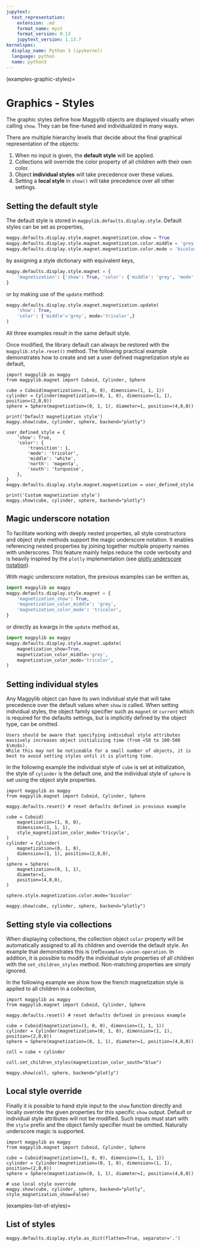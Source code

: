 ```yaml
---
jupytext:
  text_representation:
    extension: .md
    format_name: myst
    format_version: 0.13
    jupytext_version: 1.13.7
kernelspec:
  display_name: Python 3 (ipykernel)
  language: python
  name: python3
---
```


(examples-graphic-styles)=
# Graphics - Styles

The graphic styles define how Magpylib objects are displayed visually when calling `show`. They can be fine-tuned and individualized in many ways.

There are multiple hierarchy levels that decide about the final graphical representation of the objects:

1. When no input is given, the **default style** will be applied.
2. Collections will override the color property of all children with their own color.
3. Object **individual styles** will take precedence over these values.
4. Setting a **local style** in `show()` will take precedence over all other settings.

## Setting the default style

The default style is stored in `magpylib.defaults.display.style`. Default styles can be set as properties,

```python
magpy.defaults.display.style.magnet.magnetization.show = True
magpy.defaults.display.style.magnet.magnetization.color.middle = 'grey'
magpy.defaults.display.style.magnet.magnetization.color.mode = 'bicolor'
```

by assigning a style dictionary with equivalent keys,

```python
magpy.defaults.display.style.magnet = {
    'magnetization': {'show': True, 'color': {'middle': 'grey', 'mode': 'tricolor'}}
}
```

or by making use of the `update` method:

```python
magpy.defaults.display.style.magnet.magnetization.update(
    'show': True,
    'color': {'middle'='grey', mode='tricolor',}
)
```

All three examples result in the same default style.

Once modified, the library default can always be restored with the `magpylib.style.reset()` method. The following practical example demonstrates how to create and set a user defined magnetization style as default,

```{code-cell} ipython3
import magpylib as magpy
from magpylib.magnet import Cuboid, Cylinder, Sphere

cube = Cuboid(magnetization=(1, 0, 0), dimension=(1, 1, 1))
cylinder = Cylinder(magnetization=(0, 1, 0), dimension=(1, 1), position=(2,0,0))
sphere = Sphere(magnetization=(0, 1, 1), diameter=1, position=(4,0,0))

print('Default magnetization style')
magpy.show(cube, cylinder, sphere, backend="plotly")

user_defined_style = {
    'show': True,
    'color': {
        'transition': 1,
        'mode': 'tricolor',
        'middle': 'white',
        'north': 'magenta',
        'south': 'turquoise',
    },
}
magpy.defaults.display.style.magnet.magnetization = user_defined_style

print('Custom magnetization style')
magpy.show(cube, cylinder, sphere, backend="plotly")
```

## Magic underscore notation
<!-- +++ {"tags": [], "jp-MarkdownHeadingCollapsed": true} -->

To facilitate working with deeply nested properties, all style constructors and object style methods support the magic underscore notation. It enables referencing nested properties by joining together multiple property names with underscores. This feature mainly helps reduce the code verbosity and is heavily inspired by the `plotly` implementation (see [plotly underscore notation](https://plotly.com/python/creating-and-updating-figures/#magic-underscore-notation)).

With magic underscore notation, the previous examples can be written as,

```python
import magpylib as magpy
magpy.defaults.display.style.magnet = {
    'magnetization_show': True,
    'magnetization_color_middle': 'grey',
    'magnetization_color_mode': 'tricolor',
}
```

or directly as kwargs in the `update` method as,

```python
import magpylib as magpy
magpy.defaults.display.style.magnet.update(
    magnetization_show=True,
    magnetization_color_middle='grey',
    magnetization_color_mode='tricolor',
)
```

## Setting individual styles

Any Magpylib object can have its own individual style that will take precedence over the default values when `show` is called. When setting individual styles, the object family specifier such as `magnet` or `current` which is required for the defaults settings, but is implicitly defined by the object type, can be omitted.

```{warning}
Users should be aware that specifying individual style attributes massively increases object initializing time (from <50 to 100-500 $\mu$s).
While this may not be noticeable for a small number of objects, it is best to avoid setting styles until it is plotting time.
```

In the following example the individual style of `cube` is set at initialization, the style of `cylinder` is the default one, and the individual style of `sphere` is set using the object style properties.

```{code-cell} ipython3
import magpylib as magpy
from magpylib.magnet import Cuboid, Cylinder, Sphere

magpy.defaults.reset() # reset defaults defined in previous example

cube = Cuboid(
    magnetization=(1, 0, 0),
    dimension=(1, 1, 1),
    style_magnetization_color_mode='tricycle',
)
cylinder = Cylinder(
    magnetization=(0, 1, 0),
    dimension=(1, 1), position=(2,0,0),
)
sphere = Sphere(
    magnetization=(0, 1, 1),
    diameter=1,
    position=(4,0,0),
)

sphere.style.magnetization.color.mode='bicolor'

magpy.show(cube, cylinder, sphere, backend="plotly")
```

## Setting style via collections

When displaying collections, the collection object `color` property will be automatically assigned to all its children and override the default style. An example that demonstrates this is {ref}`examples-union-operation`. In addition, it is possible to modify the individual style properties of all children with the `set_children_styles` method. Non-matching properties are simply ignored.

In the following example we show how the french magnetization style is applied to all children in a collection,

```{code-cell} ipython3
import magpylib as magpy
from magpylib.magnet import Cuboid, Cylinder, Sphere

magpy.defaults.reset() # reset defaults defined in previous example

cube = Cuboid(magnetization=(1, 0, 0), dimension=(1, 1, 1))
cylinder = Cylinder(magnetization=(0, 1, 0), dimension=(1, 1), position=(2,0,0))
sphere = Sphere(magnetization=(0, 1, 1), diameter=1, position=(4,0,0))

coll = cube + cylinder

coll.set_children_styles(magnetization_color_south="blue")

magpy.show(coll, sphere, backend="plotly")
```

## Local style override

Finally it is possible to hand style input to the `show` function directly and locally override the given properties for this specific `show` output. Default or individual style attributes will not be modified. Such inputs must start with the `style` prefix and the object family specifier must be omitted. Naturally underscore magic is supported.

```{code-cell} ipython3
import magpylib as magpy
from magpylib.magnet import Cuboid, Cylinder, Sphere

cube = Cuboid(magnetization=(1, 0, 0), dimension=(1, 1, 1))
cylinder = Cylinder(magnetization=(0, 1, 0), dimension=(1, 1), position=(2,0,0))
sphere = Sphere(magnetization=(0, 1, 1), diameter=1, position=(4,0,0))

# use local style override
magpy.show(cube, cylinder, sphere, backend="plotly", style_magnetization_show=False)
```

(examples-list-of-styles)=

## List of styles

```{code-cell} ipython3
magpy.defaults.display.style.as_dict(flatten=True, separator='.')
```
